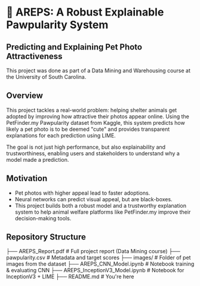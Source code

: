 # 🐾 AREPS: A Robust Explainable Pawpularity System
## Predicting and Explaining Pet Photo Attractiveness

This project was done as part of a Data Mining and Warehousing course at the University of South Carolina.

## Overview
This project tackles a real-world problem: helping shelter animals get adopted by improving how attractive their photos appear online. Using the PetFinder.my Pawpularity dataset from Kaggle, this system predicts how likely a pet photo is to be deemed "cute" and provides transparent explanations for each prediction using LIME.

The goal is not just high performance, but also explainability and trustworthiness, enabling users and stakeholders to understand why a model made a prediction.

## Motivation
- Pet photos with higher appeal lead to faster adoptions.
- Neural networks can predict visual appeal, but are black-boxes.
- This project builds both a robust model and a trustworthy explanation system to help animal welfare platforms like PetFinder.my improve their decision-making tools.

## Repository Structure
├── AREPS_Report.pdf               # Full project report (Data Mining course)
├── pawpularity.csv                # Metadata and target scores
├── images/                        # Folder of pet images from the dataset
├── AREPS_CNN_Model.ipynb          # Notebook training & evaluating CNN
├── AREPS_InceptionV3_Model.ipynb  # Notebook for InceptionV3 + LIME
├── README.md                      # You're here
